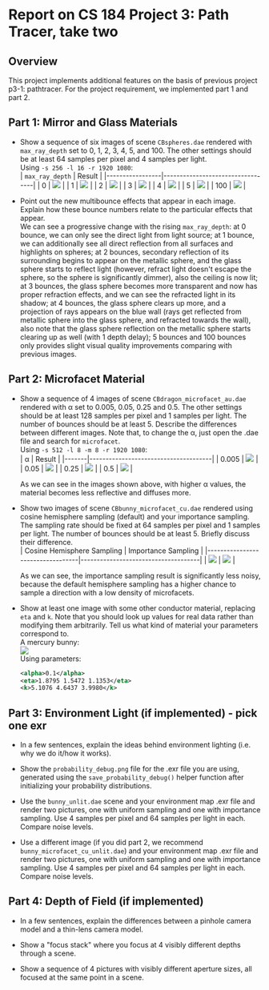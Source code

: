 # Report on CS 184 Project 3: Path Tracer, take two

## Overview

This project implements additional features on the basis of previous project p3-1: pathtracer. For the project requirement, we implemented part 1 and part 2.

## Part 1: Mirror and Glass Materials

- Show a sequence of six images of scene `CBspheres.dae` rendered with `max_ray_depth` set to 0, 1, 2, 3, 4, 5, and 100. The other settings should be at least 64 samples per pixel and 4 samples per light.  
  Using `-s 256 -l 16 -r 1920 1080`: </br>
  | `max_ray_depth` |              Result              |
  |-----------------|----------------------------------|
  |        0        | ![](images/p1/spheres_m_0.png)   |
  |        1        | ![](images/p1/spheres_m_1.png)   |
  |        2        | ![](images/p1/spheres_m_2.png)   |
  |        3        | ![](images/p1/spheres_m_3.png)   |
  |        4        | ![](images/p1/spheres_m_4.png)   |
  |        5        | ![](images/p1/spheres_m_5.png)   |
  |       100       | ![](images/p1/spheres_m_100.png) |

- Point out the new multibounce effects that appear in each image. Explain how these bounce numbers relate to the particular effects that appear.  
  We can see a progressive change with the rising `max_ray_depth`: at 0 bounce, we can only see the direct light from light source; at 1 bounce, we can additionally see all direct reflection from all surfaces and highlights on spheres; at 2 bounces, secondary reflection of its surrounding begins to appear on the metallic sphere, and the glass sphere starts to reflect light (however, refract light doesn't escape the sphere, so the sphere is significantly dimmer), also the ceiling is now lit; at 3 bounces, the glass sphere becomes more transparent and now has proper refraction effects, and we can see the refracted light in its shadow; at 4 bounces, the glass sphere clears up more, and a projection of rays appears on the blue wall (rays get reflected from metallic sphere into the glass sphere, and refracted towards the wall), also note that the glass sphere reflection on the metallic sphere starts clearing up as well (with 1 depth delay); 5 bounces and 100 bounces only provides slight visual quality improvements comparing with previous images.  

## Part 2: Microfacet Material

- Show a sequence of 4 images of scene `CBdragon_microfacet_au.dae` rendered with α set to 0.005, 0.05, 0.25 and 0.5. The other settings should be at least 128 samples per pixel and 1 samples per light. The number of bounces should be at least 5. Describe the differences between different images. Note that, to change the α, just open the .dae file and search for `microfacet`.  
  Using `-s 512 -l 8 -m 8 -r 1920 1080`: </br>
  |   α   |                Result                |
  |-------|--------------------------------------|
  | 0.005 | ![](images/p2/dragon_alpha_005.png)  |
  |  0.05 | ![](images/p2/dragon_alpha_05.png)   |
  |  0.25 | ![](images/p2/dragon_alpha_25.png)   |
  |   0.5 | ![](images/p2/dragon_alpha_5.png)    |</br>

  As we can see in the images shown above, with higher α values, the material becomes less reflective and diffuses more.  

- Show two images of scene `CBbunny_microfacet_cu.dae` rendered using cosine hemisphere sampling (default) and your importance sampling. The sampling rate should be fixed at 64 samples per pixel and 1 samples per light. The number of bounces should be at least 5. Briefly discuss their difference.  
  |    Cosine Hemisphere Sampling    |         Importance Sampling         |
  |----------------------------------|-------------------------------------|
  | ![](images/p2/bunny_cosine.png)  | ![](images/p2/bunny_importance.png) |</br>

  As we can see, the importance sampling result is significantly less noisy, because the default hemisphere sampling has a higher chance to sample a direction with a low density of microfacets.  

- Show at least one image with some other conductor material, replacing `eta` and `k`. Note that you should look up values for real data rather than modifying them arbitrarily. Tell us what kind of material your parameters correspond to.  
  A mercury bunny: </br>
  ![](images/p2/bunny_hg.png) </br>
  Using parameters: </br>

  ```xml
  <alpha>0.1</alpha>
  <eta>1.8795 1.5472 1.1353</eta>
  <k>5.1076 4.6437 3.9980</k>
  ```

## Part 3: Environment Light (if implemented) - pick one exr

- In a few sentences, explain the ideas behind environment lighting (i.e. why we do it/how it works).  
  <text>

- Show the `probability_debug.png` file for the .exr file you are using, generated using the `save_probability_debug()` helper function after initializing your probability distributions.  
  <text>

- Use the `bunny_unlit.dae` scene and your environment map .exr file and render two pictures, one with uniform sampling and one with importance sampling. Use 4 samples per pixel and 64 samples per light in each. Compare noise levels.  
  <text>

- Use a different image (if you did part 2, we recommend `bunny_microfacet_cu_unlit.dae`) and your environment map .exr file and render two pictures, one with uniform sampling and one with importance sampling. Use 4 samples per pixel and 64 samples per light in each. Compare noise levels.  
  <text>

## Part 4: Depth of Field (if implemented)

- In a few sentences, explain the differences between a pinhole camera model and a thin-lens camera model.  
  <text>

- Show a "focus stack" where you focus at 4 visibly different depths through a scene.  
  <text>

- Show a sequence of 4 pictures with visibly different aperture sizes, all focused at the same point in a scene.  
  <text>
